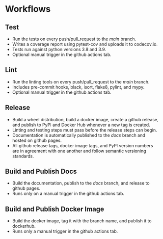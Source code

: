 # Workflows

## Test

- Run the tests on every push/pull_request to the _main_ branch.
- Writes a coverage report using pytest-cov and uploads it to codecov.io.
- Tests run against python versions 3.8 and 3.9.
- Optional manual trigger in the github actions tab.

## Lint

- Run the linting tools on every push/pull_request to the _main_ branch.
- Includes pre-commit hooks, black, isort, flake8, pylint, and mypy.
- Optional manual trigger in the github actions tab.

## Release

- Build a wheel distribution, build a docker image, create a github release, and publish to PyPI and Docker Hub whenever a new tag is created.
- Linting and testing steps must pass before the release steps can begin.
- Documentation is automatically published to the _docs_ branch and hosted on github pages.
- All github release tags, docker image tags, and PyPI version numbers are in agreement with one another and follow semantic versioning standards.

## Build and Publish Docs

- Build the documentation, publish to the _docs_ branch, and release to github pages.
- Runs only on a manual trigger in the github actions tab.

## Build and Publish Docker Image

- Build the docker image, tag it with the branch name, and publish it to dockerhub.
- Runs only a manual trigger in the github actions tab.
